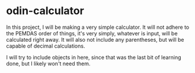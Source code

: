 # odin-calculator

In this project, I will be making a very simple calculator.
It will not adhere to the PEMDAS order of things, it's very simply, whatever
is input, will be calculated right away. It will also not include any
parentheses, but will be capable of decimal calculations.

I will try to include objects in here, since that was the last bit of
learning done, but I likely won't need them.
